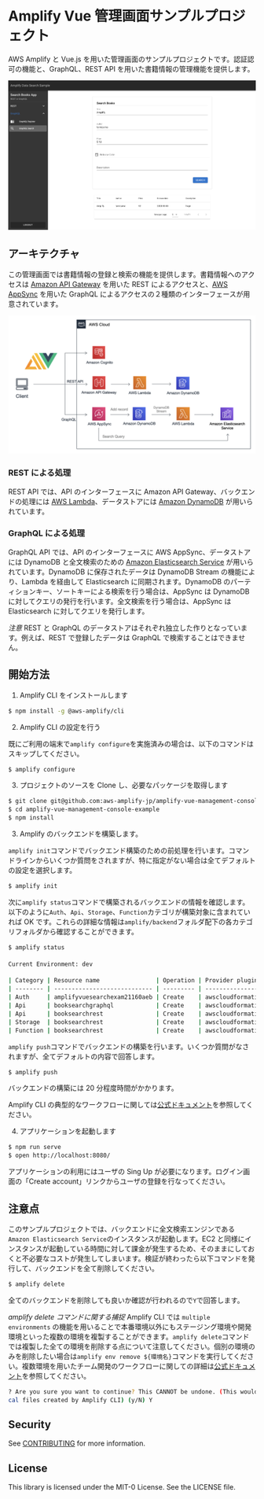 # Amplify Vue 管理画面サンプルプロジェクト

AWS Amplify と Vue.js を用いた管理画面のサンプルプロジェクトです。認証認可の機能と、GraphQL、REST API を用いた書籍情報の管理機能を提供します。

![Dashboard](./public/images/dashboard.png)

## アーキテクチャ

この管理画面では書籍情報の登録と検索の機能を提供します。書籍情報へのアクセスは [Amazon API Gateway](https://aws.amazon.com/jp/api-gateway/) を用いた REST によるアクセスと、[AWS AppSync](https://aws.amazon.com/jp/appsync/) を用いた GraphQL によるアクセスの２種類のインターフェースが用意されています。

![Dashboard](./public/images/architecture.png)

### REST による処理

REST API では、API のインターフェースに Amazon API Gateway、バックエンドの処理には [AWS Lambda](https://aws.amazon.com/jp/lambda/)、データストアには [Amazon DynamoDB](https://aws.amazon.com/jp/dynamodb) が用いられています。

### GraphQL による処理

GraphQL API では、API のインターフェースに AWS AppSync、データストアには DynamoDB と全文検索のための [Amazon Elasticsearch Service](https://aws.amazon.com/jp/elasticsearch-service/) が用いられています。DynamoDB に保存されたデータは DynamoDB Stream の機能により、Lambda を経由して Elasticsearch に同期されます。DynamoDB のパーティションキー、ソートキーによる検索を行う場合は、AppSync は DynamoDB に対してクエリの発行を行います。全文検索を行う場合は、AppSync は Elasticsearch に対してクエリを発行します。

_注意_ REST と GraphQL のデータストアはそれぞれ独立した作りとなっています。例えば、REST で登録したデータは GraphQL で検索することはできません。

## 開始方法

1. Amplify CLI をインストールします

```bash
$ npm install -g @aws-amplify/cli
```

2. Amplify CLI の設定を行う

既にご利用の端末で`amplify configure`を実施済みの場合は、以下のコマンドはスキップしてください。

```bash
$ amplify configure
```

3. プロジェクトのソースを Clone し、必要なパッケージを取得します

```bash
$ git clone git@github.com:aws-amplify-jp/amplify-vue-management-console-example.git
$ cd amplify-vue-management-console-example
$ npm install
```

3. Amplify のバックエンドを構築します。

`amplify init`コマンドでバックエンド構築のための前処理を行います。コマンドラインからいくつか質問をされますが、特に指定がない場合は全てデフォルトの設定を選択します。

```bash
$ amplify init
```

次に`amplify status`コマンドで構築されるバックエンドの情報を確認します。以下のように`Auth`、`Api`、`Storage`、`Function`カテゴリが構築対象に含まれていれば OK です。これらの詳細な情報は`amplify/backend`フォルダ配下の各カテゴリフォルダから確認することができます。

```bash
$ amplify status

Current Environment: dev

| Category | Resource name                | Operation | Provider plugin   |
| -------- | ---------------------------- | --------- | ----------------- |
| Auth     | amplifyvuesearchexam21160aeb | Create    | awscloudformation |
| Api      | booksearchgraphql            | Create    | awscloudformation |
| Api      | booksearchrest               | Create    | awscloudformation |
| Storage  | booksearchrest               | Create    | awscloudformation |
| Function | booksearchrest               | Create    | awscloudformation |
```

`amplify push`コマンドでバックエンドの構築を行います。いくつか質問がなされますが、全てデフォルトの内容で回答します。

```bash
$ amplify push
```

バックエンドの構築には 20 分程度時間がかかります。

Amplify CLI の典型的なワークフローに関しては[公式ドキュメント](https://docs.amplify.aws/cli/start/workflows)を参照してください。

4. アプリケーションを起動します

```bash
$ npm run serve
$ open http://localhost:8080/
```

アプリケーションの利用にはユーザの Sing Up が必要になります。ログイン画面の「Create account」リンクからユーザの登録を行なってください。

## 注意点

このサンプルプロジェクトでは、バックエンドに全文検索エンジンである`Amazon Elasticsearch Service`のインスタンスが起動します。EC2 と同様にインスタンスが起動している時間に対して課金が発生するため、そのままにしておくと不必要なコストが発生してしまいます。検証が終わったら以下コマンドを発行して、バックエンドを全て削除してください。

```bash
$ amplify delete
```

全てのバックエンドを削除しても良いか確認が行われるので`Y`で回答します。

_amplify delete コマンドに関する捕捉_
Amplify CLI では `multiple environments` の機能を用いることで本番環境以外にもステージング環境や開発環境といった複数の環境を複製することができます。`amplify delete`コマンドでは複製した全ての環境を削除する点について注意してください。個別の環境のみを削除したい場合は`amplify env remove ${環境名}`コマンドを実行してください。複数環境を用いたチーム開発のワークフローに関しての詳細は[公式ドキュメント](https://docs.amplify.aws/cli/teams/commands#team-workflows)を参照してください。

```bash
? Are you sure you want to continue? This CANNOT be undone. (This would delete all the environments of the project from the cloud and wipe out all the lo
cal files created by Amplify CLI) (y/N) Y
```

## Security

See [CONTRIBUTING](CONTRIBUTING.md#security-issue-notifications) for more information.

## License

This library is licensed under the MIT-0 License. See the LICENSE file.
